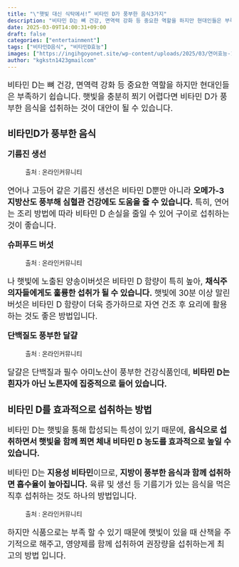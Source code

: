 ```yaml
---
title: "\"햇빛 대신 식탁에서!” 비타민 D가 풍부한 음식3가지"
description: "비타민 D는 뼈 건강, 면역력 강화 등 중요한 역할을 하지만 현대인들은 부족하기 쉽습니다. 햇빛을 충분히 쬐기 어렵다면 비타민 D가 풍부한 음식을 섭취하는 것이 대안이 될 수 있습니다."
date: 2025-03-09T14:00:31+09:00
draft: false
categories: ["entertainment"]
tags: ["비타민D음식", "비타민D효능"]
images: ["https://ingihgoyonet.site/wp-content/uploads/2025/03/연어효능-1024x683.jpg", "https://ingihgoyonet.site/wp-content/uploads/2025/03/버섯효능-1024x683.jpg", "https://ingihgoyonet.site/wp-content/uploads/2025/03/계란노른자-1024x683.jpg", "https://ingihgoyonet.site/wp-content/uploads/2025/03/조깅-1024x684.jpg"]
author: "kgkstn1423gmailcom"
---
```


<p style="font-size:18px">비타민 D는 뼈 건강, 면역력 강화 등 중요한 역할을 하지만 현대인들은 부족하기 쉽습니다. 햇빛을 충분히 쬐기 어렵다면 비타민 D가 풍부한 음식을 섭취하는 것이 대안이 될 수 있습니다.</p> <h2 >비타민D가 풍부한 음식</h2> <p style="font-size:18px"><strong>기름진 생선</strong></p> <figure ><img src="https://ingihgoyonet.site/wp-content/uploads/2025/03/연어효능-1024x683.jpg" alt="" style="aspect-ratio:16/9;object-fit:cover"/><figcaption >출처 : 온라인커뮤니티</figcaption></figure> <p style="font-size:18px">연어나 고등어 같은 기름진 생선은 비타민 D뿐만 아니라 <strong>오메가-3 지방산도 풍부해 심혈관 건강에도 도움을 줄 수 있습니다.</strong> 특히, 연어는 조리 방법에 따라 비타민 D 손실을 줄일 수 있어 구이로 섭취하는 것이 좋습니다.</p> <p style="font-size:18px"><strong>슈퍼푸드 버섯</strong></p> <figure ><img src="https://ingihgoyonet.site/wp-content/uploads/2025/03/버섯효능-1024x683.jpg" alt="" style="aspect-ratio:16/9;object-fit:cover"/><figcaption >출처 : 온라인커뮤니티</figcaption></figure> <p style="font-size:18px">나 햇빛에 노출된 양송이버섯은 비타민 D 함량이 특히 높아, <strong>채식주의자들에게도 훌륭한 섭취가 될 수 있습니다.</strong> 햇빛에 30분 이상 말린 버섯은 비타민 D 함량이 더욱 증가하므로 자연 건조 후 요리에 활용하는 것도 좋은 방법입니다.</p> <p style="font-size:18px"><strong>단백질도 풍부한 달걀</strong></p> <figure ><img src="https://ingihgoyonet.site/wp-content/uploads/2025/03/계란노른자-1024x683.jpg" alt="" style="aspect-ratio:16/9;object-fit:cover"/><figcaption >출처 : 온라인커뮤니티</figcaption></figure> <p style="font-size:18px">달걀은 단백질과 필수 아미노산이 풍부한 건강식품인데, <strong>비타민 D는 흰자가 아닌 노른자에 집중적으로 들어 있습니다.</strong></p> <h2 >비타민 D를 효과적으로 섭취하는 방법</h2> <p style="font-size:18px">비타민 D는 햇빛을 통해 합성되는 특성이 있기 때문에, <strong>음식으로 섭취하면서 햇빛을 함께 쬐면 체내 비타민 D 농도를 효과적으로 높일 수 있습니다.</strong></p> <p style="font-size:18px">비타민 D는 <strong>지용성 비타민</strong>이므로, <strong>지방이 풍부한 음식과 함께 섭취하면 흡수율이 높아집니다.</strong> 육류 및 생선 등 기름기가 있는 음식을 먹은 직후 섭취하는 것도 하나의 방법입니다.</p> <figure ><img src="https://ingihgoyonet.site/wp-content/uploads/2025/03/조깅-1024x684.jpg" alt="" style="aspect-ratio:16/9;object-fit:cover"/><figcaption >출처 : 온라인커뮤니티</figcaption></figure> <p style="font-size:18px">하지만 식품으로는 부족 할 수 있기 때문에 햇빛이 있을 때 산책을 주기적으로 해주고, 영양제를 함께 섭취하여 권장량을 섭취하는게 최고의 방법 입니다.</p>